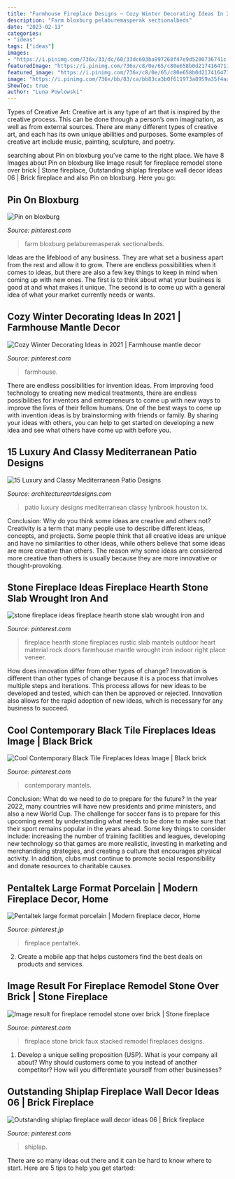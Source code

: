 ```yaml
---
title: "Farmhouse Fireplace Designs ~ Cozy Winter Decorating Ideas In 2021"
description: "Farm bloxburg pelaburemasperak sectionalbeds"
date: "2023-02-13"
categories:
- "ideas"
tags: ["ideas"]
images:
- "https://i.pinimg.com/736x/33/dc/60/33dc603ba997268f47e9d5200736741c.jpg"
featuredImage: "https://i.pinimg.com/736x/c8/0e/65/c80e658b0d2174164711e2a7188d0aeb.jpg"
featured_image: "https://i.pinimg.com/736x/c8/0e/65/c80e658b0d2174164711e2a7188d0aeb.jpg"
image: "https://i.pinimg.com/736x/bb/83/ca/bb83ca3b0f611973a8959a35f4aa2275.jpg"
ShowToc: true
author: "Luna Powlowski"
---
```



Types of Creative Art:
Creative art is any type of art that is inspired by the creative process. This can be done through a person’s own imagination, as well as from external sources. There are many different types of creative art, and each has its own unique abilities and purposes. Some examples of creative art include music, painting, sculpture, and poetry.

	

		
searching about Pin on bloxburg you've came to the right place. We have 8 Images about Pin on bloxburg like Image result for fireplace remodel stone over brick | Stone fireplace, Outstanding shiplap fireplace wall decor ideas 06 | Brick fireplace and also Pin on bloxburg. Here you go:
		
    
## Pin On Bloxburg

<img loading=lazy src="https://i.pinimg.com/736x/33/dc/60/33dc603ba997268f47e9d5200736741c.jpg" onerror="this.onerror=null;this.src='https://tse3.mm.bing.net/th?id=OIP.tPDfnvdUN_Gf-CcNkhBZRQHaLG&amp;pid=15.1';" alt="Pin on bloxburg">

_Source: pinterest.com_

>farm bloxburg pelaburemasperak sectionalbeds. 

	

Ideas are the lifeblood of any business. They are what set a business apart from the rest and allow it to grow. There are endless possibilities when it comes to ideas, but there are also a few key things to keep in mind when coming up with new ones. The first is to think about what your business is good at and what makes it unique. The second is to come up with a general idea of what your market currently needs or wants.

    
## Cozy Winter Decorating Ideas In 2021 | Farmhouse Mantle Decor

<img loading=lazy src="https://i.pinimg.com/736x/bb/83/ca/bb83ca3b0f611973a8959a35f4aa2275.jpg" onerror="this.onerror=null;this.src='https://tse3.mm.bing.net/th?id=OIP.ZumK6iPrsegUyZXYJU7cKQHaJ3&amp;pid=15.1';" alt="Cozy Winter Decorating Ideas in 2021 | Farmhouse mantle decor">

_Source: pinterest.com_

>farmhouse. 

	

There are endless possibilities for invention ideas. From improving food technology to creating new medical treatments, there are endless possibilities for inventors and entrepreneurs to come up with new ways to improve the lives of their fellow humans. One of the best ways to come up with invention ideas is by brainstorming with friends or family. By sharing your ideas with others, you can help to get started on developing a new idea and see what others have come up with before you.

    
## 15 Luxury And Classy Mediterranean Patio Designs

<img loading=lazy src="https://www.architectureartdesigns.com/wp-content/uploads/2014/10/15-Luxury-and-Classy-Mediterranean-Patio-Designs-13-630x420.jpg" onerror="this.onerror=null;this.src='https://tse2.mm.bing.net/th?id=OIP.M-NhBtUl3wR8forWaE-tQgHaE8&amp;pid=15.1';" alt="15 Luxury and Classy Mediterranean Patio Designs">

_Source: architectureartdesigns.com_

>patio luxury designs mediterranean classy lynbrook houston tx. 

	

Conclusion: Why do you think some ideas are creative and others not?
Creativity is a term that many people use to describe different ideas, concepts, and projects. Some people think that all creative ideas are unique and have no similarities to other ideas, while others believe that some ideas are more creative than others. The reason why some ideas are considered more creative than others is usually because they are more innovative or thought-provoking.

    
## Stone Fireplace Ideas Fireplace Hearth Stone Slab Wrought Iron And

<img loading=lazy src="https://i.pinimg.com/736x/2e/6e/38/2e6e38f24c303fd66ec4cdaed89d724d--fireplace-hearth-stone-fireplace-doors.jpg" onerror="this.onerror=null;this.src='https://tse1.mm.bing.net/th?id=OIP.OCAQrTvNAUn3qlE_YlJZ3wHaLH&amp;pid=15.1';" alt="stone fireplace ideas fireplace hearth stone slab wrought iron and">

_Source: pinterest.com_

>fireplace hearth stone fireplaces rustic slab mantels outdoor heart material rock doors farmhouse mantle wrought iron indoor right place veneer. 

	

How does innovation differ from other types of change?
Innovation is different than other types of change because it is a process that involves multiple steps and iterations. This process allows for new ideas to be developed and tested, which can then be approved or rejected. Innovation also allows for the rapid adoption of new ideas, which is necessary for any business to succeed.

    
## Cool Contemporary Black Tile Fireplaces Ideas Image | Black Brick

<img loading=lazy src="https://i.pinimg.com/736x/41/0e/c7/410ec7007d7f37a9f7047e78d4d686a5.jpg" onerror="this.onerror=null;this.src='https://tse3.mm.bing.net/th?id=OIP.ypbsxgVGp3GXQKR5YVqHIQHaK5&amp;pid=15.1';" alt="Cool Contemporary Black Tile Fireplaces Ideas Image | Black brick">

_Source: pinterest.com_

>contemporary mantels. 

	

Conclusion: What do we need to do to prepare for the future?
In the year 2022, many countries will have new presidents and prime ministers, and also a new World Cup. The challenge for soccer fans is to prepare for this upcoming event by understanding what needs to be done to make sure that their sport remains popular in the years ahead. Some key things to consider include: increasing the number of training facilities and leagues, developing new technology so that games are more realistic, investing in marketing and merchandising strategies, and creating a culture that encourages physical activity. In addition, clubs must continue to promote social responsibility and donate resources to charitable causes.

    
## Pentaltek Large Format Porcelain | Modern Fireplace Decor, Home

<img loading=lazy src="https://i.pinimg.com/736x/9c/7e/7a/9c7e7a1e235a2ba1324d991091fc28e2.jpg" onerror="this.onerror=null;this.src='https://tse3.mm.bing.net/th?id=OIP.FIyAP2VJA4IoXE-rMro-sQHaLG&amp;pid=15.1';" alt="Pentaltek large format porcelain | Modern fireplace decor, Home">

_Source: pinterest.jp_

>fireplace pentaltek. 

	

2. Create a mobile app that helps customers find the best deals on products and services.

    
## Image Result For Fireplace Remodel Stone Over Brick | Stone Fireplace

<img loading=lazy src="https://i.pinimg.com/736x/e5/d8/8a/e5d88aad7ba0b6f0a23e52c4e0af17f8.jpg" onerror="this.onerror=null;this.src='https://tse1.mm.bing.net/th?id=OIP.VyGBIk6WqsZR1iyshNM6-AHaJ3&amp;pid=15.1';" alt="Image result for fireplace remodel stone over brick | Stone fireplace">

_Source: pinterest.com_

>fireplace stone brick faux stacked remodel fireplaces designs. 

	

1. Develop a unique selling proposition (USP). What is your company all about? Why should customers come to you instead of another competitor? How will you differentiate yourself from other businesses? 

    
## Outstanding Shiplap Fireplace Wall Decor Ideas 06 | Brick Fireplace

<img loading=lazy src="https://i.pinimg.com/736x/c8/0e/65/c80e658b0d2174164711e2a7188d0aeb.jpg" onerror="this.onerror=null;this.src='https://tse3.mm.bing.net/th?id=OIP.CvIV2LONqiE1hl37apz5OAHaLJ&amp;pid=15.1';" alt="Outstanding shiplap fireplace wall decor ideas 06 | Brick fireplace">

_Source: pinterest.com_

>shiplap. 

	

There are so many ideas out there and it can be hard to know where to start. Here are 5 tips to help you get started: 


